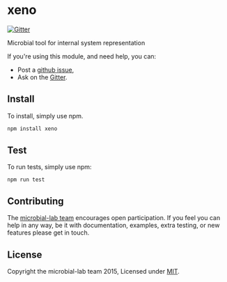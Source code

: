 # xeno
[![Gitter][gitter-badge]][gitter-url]

Microbial tool for internal system representation

If you're using this module, and need help, you can:

- Post a [github issue][],
- Ask on the [Gitter][gitter-url].

## Install
To install, simply use npm.

```sh
npm install xeno
```

## Test
To run tests, simply use npm:

```
npm run test
```

## Contributing
The [microbial-lab team][] encourages open participation. If you feel you can help in any way, be it
with documentation, examples, extra testing, or new features please get in touch.

## License
Copyright the microbial-lab team 2015, Licensed under [MIT][].

[microbial-lab team]: https://github.com/microbial-lab
[travis-badge]: https://travis-ci.org/microbial-lab/xeno.svg
[travis-url]: https://travis-ci.org/microbial-lab/xeno
[gitter-badge]: https://badges.gitter.im/Join%20Chat.svg
[gitter-url]: https://gitter.im/microbial-lab

[MIT]: ./LICENSE
[github issue]: https://github.com/microbial-lab/xeno/issues/new
